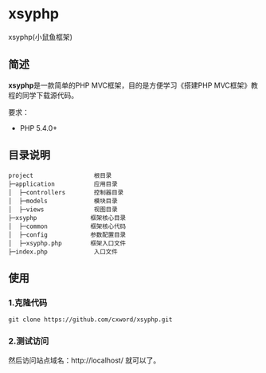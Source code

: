# xsyphp
xsyphp(小鼠鱼框架)

## 简述

**xsyphp**是一款简单的PHP MVC框架，目的是方便学习《搭建PHP MVC框架》教程的同学下载源代码。

要求：

* PHP 5.4.0+

## 目录说明

```
project                 根目录
├─application           应用目录
│  ├─controllers        控制器目录
│  ├─models             模块目录
│  ├─views              视图目录
├─xsyphp               框架核心目录
│  ├─common            框架核心代码
│  ├─config            参数配置目录
│  ├─xsyphp.php        框架入口文件
├─index.php             入口文件
```

## 使用

### 1.克隆代码

```
git clone https://github.com/cxword/xsyphp.git
```


### 2.测试访问

然后访问站点域名：http://localhost/ 就可以了。
